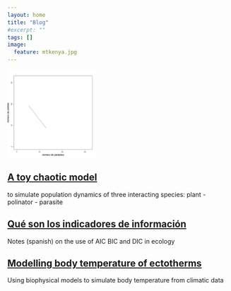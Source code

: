 ```yaml
---
layout: home
title: "Blog"
#excerpt: ""
tags: []
image:
  feature: mtkenya.jpg
---
```

<div class="tiles">
<div class="tile">
  <img src="/images/posts/attractor.gif" width=200px>
  <h2 class="post-title"><a href="{{site.baseurl}}posts/"> A toy chaotic model </a></h2>
  <p class="post-excerpt"> to simulate population dynamics of three interacting species: plant - polinator - parasite </p>
</div><!-- /.tile -->

<div class="title">
  <h2 class="post-title"><a href="{{site.baseurl}}posts/"> Qué son los indicadores de información </a></h2>
  <p class="post-excerpt">Notes (spanish) on the use of AIC BIC and DIC in ecology </p>
</div><!-- /.tile -->

<div class="title">
  <h2 class="post-title"><a href="{{site.baseurl}}posts/"> Modelling body temperature of ectotherms </a></h2>
  <p class="post-excerpt"> Using biophysical models to simulate body temperature from climatic data </p>
</div><!-- /.tile -->
